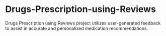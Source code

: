 # Drugs-Prescription-using-Reviews
Drugs Prescription using Reviews project utilizes user-generated feedback to assist in accurate and personalized medication recommendations.
